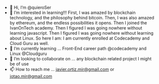 - 👋 Hi, I’m @quieroSer
- 👀 I’m interested in learning!!! First, I was amazed by blockchain technology, and the philosophy behind bitcoin. Then, I was also amazed by ethereum, and the endless possibilities it opens. Then I joined the IvanOnTech academy. Then I figured I was going nowhere without learning javascript. Then I figured I was going nowhere without learning about Linux. So here I am: I am currently enrolled at Codecademy and Cloud Guru as well.
- 🌱 I’m currently learning ... Front-End career path @codecademy and Linux @Cloudguru
- 💞️ I’m looking to collaborate on ... any blockchain related project I might be of use
- 📫 How to reach me ... javier.ortiz.mir@gmail.com or jotao.mir@gmail.com 

<!---
quieroSer/quieroSer is a ✨ special ✨ repository because its `README.md` (this file) appears on your GitHub profile.
You can click the Preview link to take a look at your changes.
--->
